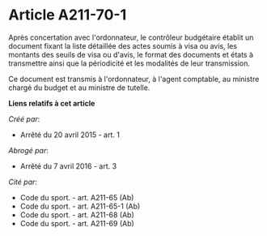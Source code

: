 # Article A211-70-1

Après concertation avec l'ordonnateur, le contrôleur budgétaire établit un document fixant la liste détaillée des actes
soumis à visa ou avis, les montants des seuils de visa ou d'avis, le format des documents et états à transmettre ainsi que la
périodicité et les modalités de leur transmission.

Ce document est transmis à l'ordonnateur, à l'agent comptable, au ministre chargé du budget et au ministre de tutelle.

**Liens relatifs à cet article**

_Créé par_:

  - Arrêté du 20 avril 2015 - art. 1

_Abrogé par_:

  - Arrêté du 7 avril 2016 - art. 3

_Cité par_:

  - Code du sport. - art. A211-65 (Ab)
  - Code du sport. - art. A211-65-1 (Ab)
  - Code du sport. - art. A211-68 (Ab)
  - Code du sport. - art. A211-69 (Ab)

